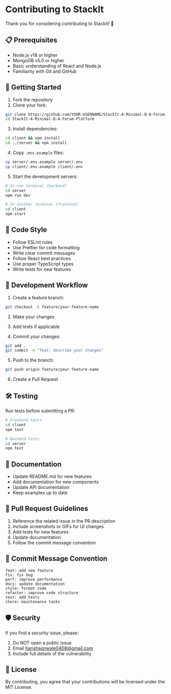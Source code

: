 # Contributing to StackIt

Thank you for considering contributing to StackIt! 🎉

## 📋 Prerequisites

- Node.js v18 or higher
- MongoDB v5.0 or higher
- Basic understanding of React and Node.js
- Familiarity with Git and GitHub

## 🚀 Getting Started

1. Fork the repository
2. Clone your fork:
```bash
git clone https://github.com/YOUR-USERNAME/StackIt-A-Minimal-Q-A-Forum-Platform.git
cd StackIt-A-Minimal-Q-A-Forum-Platform
```

3. Install dependencies:
```bash
cd client && npm install
cd ../server && npm install
```

4. Copy `.env.example` files:
```bash
cp server/.env.example server/.env
cp client/.env.example client/.env
```

5. Start the development servers:
```bash
# In one terminal (backend)
cd server
npm run dev

# In another terminal (frontend)
cd client
npm start
```

## 📝 Code Style

- Follow ESLint rules
- Use Prettier for code formatting
- Write clear commit messages
- Follow React best practices
- Use proper TypeScript types
- Write tests for new features

## 🔄 Development Workflow

1. Create a feature branch:
```bash
git checkout -b feature/your-feature-name
```

2. Make your changes

3. Add tests if applicable

4. Commit your changes:
```bash
git add .
git commit -m "feat: describe your changes"
```

5. Push to the branch:
```bash
git push origin feature/your-feature-name
```

6. Create a Pull Request

## 🛠️ Testing

Run tests before submitting a PR:
```bash
# Frontend tests
cd client
npm test

# Backend tests
cd server
npm test
```

## 📝 Documentation

- Update README.md for new features
- Add documentation for new components
- Update API documentation
- Keep examples up to date

## 🎯 Pull Request Guidelines

1. Reference the related issue in the PR description
2. Include screenshots or GIFs for UI changes
3. Add tests for new features
4. Update documentation
5. Follow the commit message convention

## 📝 Commit Message Convention

```
feat: add new feature
fix: fix bug
perf: improve performance
docs: update documentation
style: format code
refactor: improve code structure
test: add tests
chore: maintenance tasks
```

## 🛡️ Security

If you find a security issue, please:
1. Do NOT open a public issue
2. Email harishsonwale0408@gmail.com
3. Include full details of the vulnerability

## 🎉 License

By contributing, you agree that your contributions will be licensed under the MIT License.

